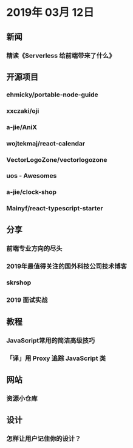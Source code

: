 # 2019年 03月 12日

## 新闻

### 精读《Serverless 给前端带来了什么》

<daily-item
  url="https://zhuanlan.zhihu.com/p/58877583"/>

## 开源项目

### ehmicky/portable-node-guide

<daily-item
  note="大部分 Node.js 应用都是在 Windows/Mac 下开发，最终在 Linux 下部署的。这份文档会告诉你一些系统差异的注意点，以及如何优雅的抹平它"
  url="https://github.com/ehmicky/portable-node-guide"
  lang="other"
  watch="14"
  star="393"
  fork="16"
  :is-chinese="false"/>

### xxczaki/oji

<daily-item
  note="一个使用 Node.js 开发的用于制作颜文字的工具"
  url="https://github.com/xxczaki/oji"
  lang="JavaScript"
  watch="9"
  star="593"
  fork="27"
  :is-chinese="false"/>

### a-jie/AniX

<daily-item
  note="超级简单和轻量的 JavaScript 动画库"
  url="https://github.com/a-jie/AniX"
  lang="JavaScript,TypeScript,CSS,HTML"
  watch="5"
  star="94"
  fork="7"
  :is-chinese="false"/>

### wojtekmaj/react-calendar

<daily-item
  note="React 日历插件"
  url="https://github.com/wojtekmaj/react-calendar"
  lang="JavaScript,CSS,HTML"
  watch="17"
  star="572"
  fork="97"
  :is-chinese="false"/>

### VectorLogoZone/vectorlogozone

<daily-item
  note="3,000+ 精美的知名产品的 SVG 图标"
  url="https://github.com/VectorLogoZone/vectorlogozone"
  lang="CSS,HTML,JavaScript,Python,PostScript,Ruby,Shell"
  watch="4"
  star="153"
  fork="11"
  :is-chinese="false"/>

### uos - Awesomes

<daily-item
  note="一个仅 250 字节大小的带有进度的滚动监听库"
  url="https://www.awesomes.cn/repo/vaneenige/uos"
  :is-chinese="false"/>

### a-jie/clock-shop

<daily-item
  note="漂亮的 CSS 钟表效果集合"
  url="https://github.com/a-jie/clock-shop"
  lang="CSS,Vue,HTML,JavaScript"
  watch="11"
  star="279"
  fork="19"
  :is-chinese="false"/>

### Mainyf/react-typescript-starter

<daily-item
  note="react+scss+typescript+mobx last version!!!"
  url="https://github.com/Mainyf/react-typescript-starter"
  lang="JavaScript,TypeScript,HTML,CSS"
  star="0"
  fork="3"/>

## 分享

### 前端专业方向的尽头

<daily-item
  note="张鑫旭"
  url="https://www.zhangxinxu.com/life/2019/03/fe-end/"/>

### 2019年最值得关注的国外科技公司技术博客

<daily-item
  note="TONY的BLOG"
  url="https://mp.weixin.qq.com/s/h33pooe_GyqSNf6Lqk_kiw"/>

### skrshop

<daily-item
  note="电商设计手册"
  url="http://skrshop.tech/#/"/>

### 2019 面试实战

<daily-item
  note="第二回合 - 掘金"
  url="https://juejin.im/post/5c84e68bf265da2d980935b2"/>

## 教程

### JavaScript常用的简洁高级技巧

<daily-item
  url="https://juejin.im/post/5c81c9b9f265da2d8763a167?utm_source=gold_browser_extension"/>

### 「译」用 Proxy 追踪 JavaScript 类

<daily-item
  url="https://juejin.im/post/5c484b76e51d45522b4f5f7d"/>

## 网站

### 资源小仓库

<daily-item
  note="个人开发者制作的资源收集网站，收集一些精选资源"
  url="https://www.leachchen.com/"/>

## 设计

### 怎样让用户记住你的设计？

<daily-item
  url="https://mp.weixin.qq.com/s/YArnzBQ5gcmg5s67LyV-OA"/>

<daily-footer/>
